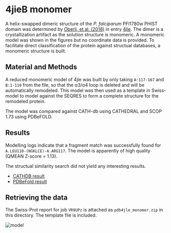 # 4jieB monomer

A helix-swapped dimeric structure of the _P. falciparum_ PFI1780w PHIST domain was determined by
[Oberli, et al. (2018)](https://www.fasebj.org/doi/10.1096/fj.14-256057) in entry
[4jle](http://www.ebi.ac.uk/pdbe/entry/pdb/4jle/). The dimer is a crystallization artifact as
the solution structure is monomeric. A monomeric model was shown in the figures but no coordinate
data is provided. To facilitate direct classification of the protein against structual databases,
a monomeric structure is built.

## Material and Methods
A reduced monomeric model of 4jle was built by only taking `A:117-167` and `B:1-110` from the file,
so that the &alpha;3/&alpha;4 loop is deleted and will be automatically remodeled.
This model was then used as a template in Swiss-model to model against the SEQRES to form a
complete structure for the remodeled protein.

The model was compared against CATH-db using CATHEDRAL and SCOP 1.73 using PDBeFOLD.

## Results 
Modelling logs indicate that a fragment match was successfully found for `A.LEU110-(NGKLCE)-A.ARG117`.
The model is apparently of high quality (QMEAN Z-score = 1.13).

The structual similarity search did not yield any interesting results.
* [CATHDB result](http://www.cathdb.info/search/grid_submission/12201)
* [PDBeFold result](https://github.com/Artoria2e5/misc/blob/master/4jleB/sse.txt)

## Retrieving the data
The Swiss-Prot report for job `VR9UPz` is attached as `pdb4jle_monomer.zip` in this directory. The
template file is included.

![model](https://i.imgur.com/wlI31kt.png)
